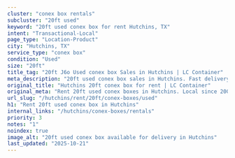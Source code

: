 ```yaml
---
cluster: "conex box rentals"
subcluster: "20ft used"
keyword: "20ft used conex box for rent Hutchins, TX"
intent: "Transactional-Local"
page_type: "Location-Product"
city: "Hutchins, TX"
service_type: "conex box"
condition: "Used"
size: "20ft"
title_tag: "20ft J6o Used conex box Sales in Hutchins | LC Container"
meta_description: "20ft used conex box sales in Hutchins. Fast delivery, competitive pricing. Serving conex boxes area. Quote ID: 4IJ. Call (214) 524-4168 for your free quote today."
original_title: "Hutchins 20ft conex box for rent | LC Container"
original_meta: "Rent 20ft used conex boxes in Hutchins. Local since 2003. Flexible rental terms. Same-week delivery available. Get your free quote — call (214) 524-4168 today."
url_slug: "/hutchins/rent/20ft/conex-boxes/used"
h1: "Rent 20ft used conex box in Hutchins"
internal_links: "/hutchins/conex-boxes/rentals"
priority: 3
notes: "1"
noindex: true
image_alt: "20ft used conex box available for delivery in Hutchins"
last_updated: "2025-10-21"
---
```


<!-- TODO: Add unique city/inventory copy, images, and internal links here. -->
